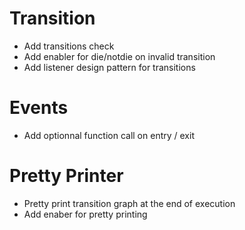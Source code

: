 # Transition
* Add transitions check
* Add enabler for die/notdie on invalid transition
* Add listener design pattern for transitions

# Events
* Add optionnal function call on entry / exit

# Pretty Printer
* Pretty print transition graph at the end of execution
* Add enaber for pretty printing
